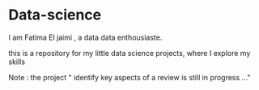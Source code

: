 # Data-science

I am Fatima El jaimi , a data data enthousiaste.

this is a repository for my little data science projects, where I explore my skills

Note : the project " identify key aspects of a review is still in progress ..."

